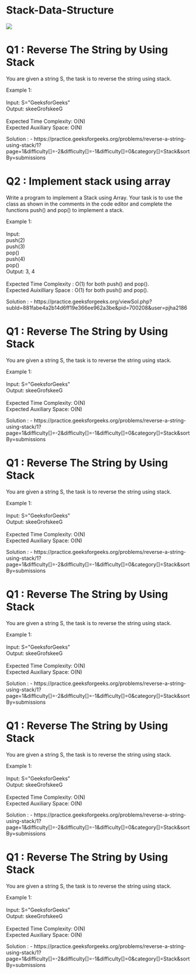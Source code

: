# Stack-Data-Structure
<img src="https://sklivvz.com/content/blog/uk-vs-us.jpg"/>

<div>
<h1>Q1 : Reverse The String by Using Stack</h1>
<p>You are given a string S, the task is to reverse the string using stack.</p>
<p>Example 1:
<br>
<br>
Input: S="GeeksforGeeks"
<br>
Output: skeeGrofskeeG
<br>
<br>
Expected Time Complexity: O(N)
<br>
Expected Auxiliary Space: O(N)
</p>
<p>Solution : - https://practice.geeksforgeeks.org/problems/reverse-a-string-using-stack/1?page=1&difficulty[]=-2&difficulty[]=-1&difficulty[]=0&category[]=Stack&sortBy=submissions</p>
</div>
<div>
<h1>Q2 : Implement stack using array</h1>
<p>Write a program to implement a Stack using Array. Your task is to use the class as shown in the comments in the code editor and complete the functions push() and pop() to implement a stack. </p>
<p>Example 1:
<br>
<br>
Input: 
 <br>
push(2)
  <br>
push(3)
  <br>
pop()
  <br>
push(4)
  <br>
pop()
<br>
Output: 3, 4
<br>
<br>
Expected Time Complexity : O(1) for both push() and pop().
<br>
Expected Auixilliary Space : O(1) for both push() and pop().
</p>
<p>Solution : - https://practice.geeksforgeeks.org/viewSol.php?subId=881fabe4a2b14d6ff19e366ee962a3be&pid=700208&user=pjha2186</p>
</div>
<div>
<h1>Q1 : Reverse The String by Using Stack</h1>
<p>You are given a string S, the task is to reverse the string using stack.</p>
<p>Example 1:
<br>
<br>
Input: S="GeeksforGeeks"
<br>
Output: skeeGrofskeeG
<br>
<br>
Expected Time Complexity: O(N)
<br>
Expected Auxiliary Space: O(N)
</p>
<p>Solution : - https://practice.geeksforgeeks.org/problems/reverse-a-string-using-stack/1?page=1&difficulty[]=-2&difficulty[]=-1&difficulty[]=0&category[]=Stack&sortBy=submissions</p>
</div>
<div>
<h1>Q1 : Reverse The String by Using Stack</h1>
<p>You are given a string S, the task is to reverse the string using stack.</p>
<p>Example 1:
<br>
<br>
Input: S="GeeksforGeeks"
<br>
Output: skeeGrofskeeG
<br>
<br>
Expected Time Complexity: O(N)
<br>
Expected Auxiliary Space: O(N)
</p>
<p>Solution : - https://practice.geeksforgeeks.org/problems/reverse-a-string-using-stack/1?page=1&difficulty[]=-2&difficulty[]=-1&difficulty[]=0&category[]=Stack&sortBy=submissions</p>
</div>
<div>
<h1>Q1 : Reverse The String by Using Stack</h1>
<p>You are given a string S, the task is to reverse the string using stack.</p>
<p>Example 1:
<br>
<br>
Input: S="GeeksforGeeks"
<br>
Output: skeeGrofskeeG
<br>
<br>
Expected Time Complexity: O(N)
<br>
Expected Auxiliary Space: O(N)
</p>
<p>Solution : - https://practice.geeksforgeeks.org/problems/reverse-a-string-using-stack/1?page=1&difficulty[]=-2&difficulty[]=-1&difficulty[]=0&category[]=Stack&sortBy=submissions</p>
</div>
<div>
<h1>Q1 : Reverse The String by Using Stack</h1>
<p>You are given a string S, the task is to reverse the string using stack.</p>
<p>Example 1:
<br>
<br>
Input: S="GeeksforGeeks"
<br>
Output: skeeGrofskeeG
<br>
<br>
Expected Time Complexity: O(N)
<br>
Expected Auxiliary Space: O(N)
</p>
<p>Solution : - https://practice.geeksforgeeks.org/problems/reverse-a-string-using-stack/1?page=1&difficulty[]=-2&difficulty[]=-1&difficulty[]=0&category[]=Stack&sortBy=submissions</p>
</div>
<div>
<h1>Q1 : Reverse The String by Using Stack</h1>
<p>You are given a string S, the task is to reverse the string using stack.</p>
<p>Example 1:
<br>
<br>
Input: S="GeeksforGeeks"
<br>
Output: skeeGrofskeeG
<br>
<br>
Expected Time Complexity: O(N)
<br>
Expected Auxiliary Space: O(N)
</p>
<p>Solution : - https://practice.geeksforgeeks.org/problems/reverse-a-string-using-stack/1?page=1&difficulty[]=-2&difficulty[]=-1&difficulty[]=0&category[]=Stack&sortBy=submissions</p>
</div>
